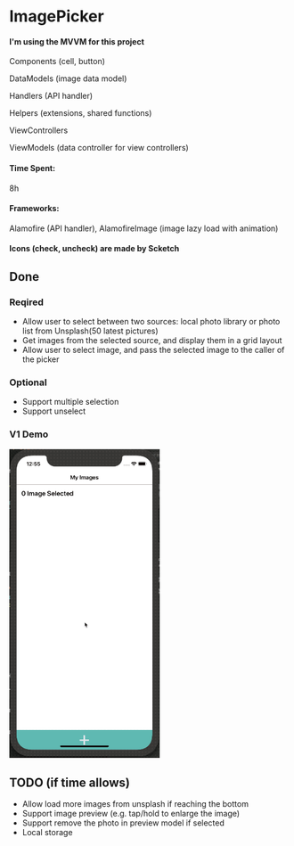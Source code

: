 # ImagePicker

#### I'm using the MVVM for this project

Components (cell, button)

DataModels (image data model)

Handlers (API handler)

Helpers	(extensions, shared functions)

ViewControllers	

ViewModels (data controller for view controllers)

#### Time Spent: 
8h

#### Frameworks:
Alamofire (API handler), AlamofireImage (image lazy load with animation)

#### Icons (check, uncheck) are made by Scketch

## Done

### Reqired

- Allow user to select between two sources: local photo library or photo list from Unsplash(50 latest pictures)
- Get images from the selected source, and display them in a grid layout
- Allow user to select image, and pass the selected image to the caller of the picker

### Optional

- Support multiple selection
- Support unselect

### V1 Demo

<img src='https://github.com/sine27/ImagePicker/blob/master/v1.gif?raw=true' title='image picker' width='270' alt='Video Walkthrough' />

## TODO (if time allows)

- Allow load more images from unsplash if reaching the bottom
- Support image preview (e.g. tap/hold to enlarge the image)
- Support remove the photo in preview model if selected
- Local storage

